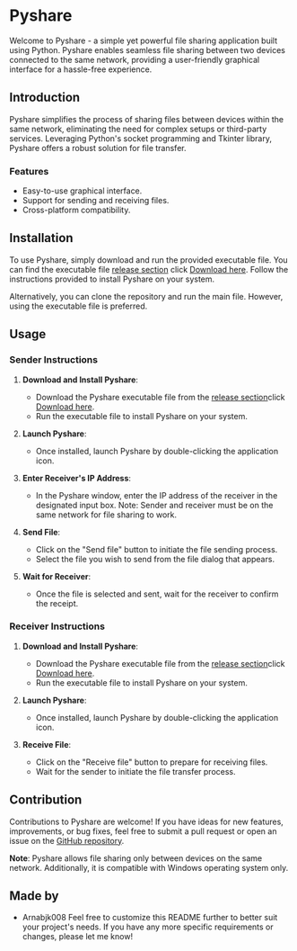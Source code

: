 # Pyshare

Welcome to Pyshare - a simple yet powerful file sharing application built using Python. Pyshare enables seamless file sharing between two devices connected to the same network, providing a user-friendly graphical interface for a hassle-free experience.

## Introduction

Pyshare simplifies the process of sharing files between devices within the same network, eliminating the need for complex setups or third-party services. Leveraging Python's socket programming and Tkinter library, Pyshare offers a robust solution for file transfer.

### Features

- Easy-to-use graphical interface.
- Support for sending and receiving files.
- Cross-platform compatibility.

## Installation

To use Pyshare, simply download and run the provided executable file. You can find the executable file [release section](https://github.com/Xensen008/Pyshare/releases) click [Download here](https://github.com/Xensen008/Pyshare/releases/download/v1.0.0/Pyshare.exe). Follow the instructions provided to install Pyshare on your system.

Alternatively, you can clone the repository and run the main file. However, using the executable file is preferred.

## Usage

### Sender Instructions

1. **Download and Install Pyshare**:
   - Download the Pyshare executable file from the [release section](https://github.com/Xensen008/Pyshare/releases )click [Download here](https://github.com/Xensen008/Pyshare/releases/download/v1.0.0/Pyshare.exe).
   - Run the executable file to install Pyshare on your system.

2. **Launch Pyshare**:
   - Once installed, launch Pyshare by double-clicking the application icon.

3. **Enter Receiver's IP Address**:
   - In the Pyshare window, enter the IP address of the receiver in the designated input box. Note: Sender and receiver must be on the same network for file sharing to work.

4. **Send File**:
   - Click on the "Send file" button to initiate the file sending process.
   - Select the file you wish to send from the file dialog that appears.

5. **Wait for Receiver**:
   - Once the file is selected and sent, wait for the receiver to confirm the receipt.

### Receiver Instructions

1. **Download and Install Pyshare**:
   - Download the Pyshare executable file from the [release section](https://github.com/Xensen008/Pyshare/releases )click [Download here](https://github.com/Xensen008/Pyshare/releases/download/v1.0.0/Pyshare.exe).
   - Run the executable file to install Pyshare on your system.

2. **Launch Pyshare**:
   - Once installed, launch Pyshare by double-clicking the application icon.

3. **Receive File**:
   - Click on the "Receive file" button to prepare for receiving files.
   - Wait for the sender to initiate the file transfer process.

## Contribution

Contributions to Pyshare are welcome! If you have ideas for new features, improvements, or bug fixes, feel free to submit a pull request or open an issue on the [GitHub repository](https://github.com/Xensen008/Pyshare).

**Note**: Pyshare allows file sharing only between devices on the same network. Additionally, it is compatible with Windows operating system only.

## Made by 
- Arnabjk008 
Feel free to customize this README further to better suit your project's needs. If you have any more specific requirements or changes, please let me know!